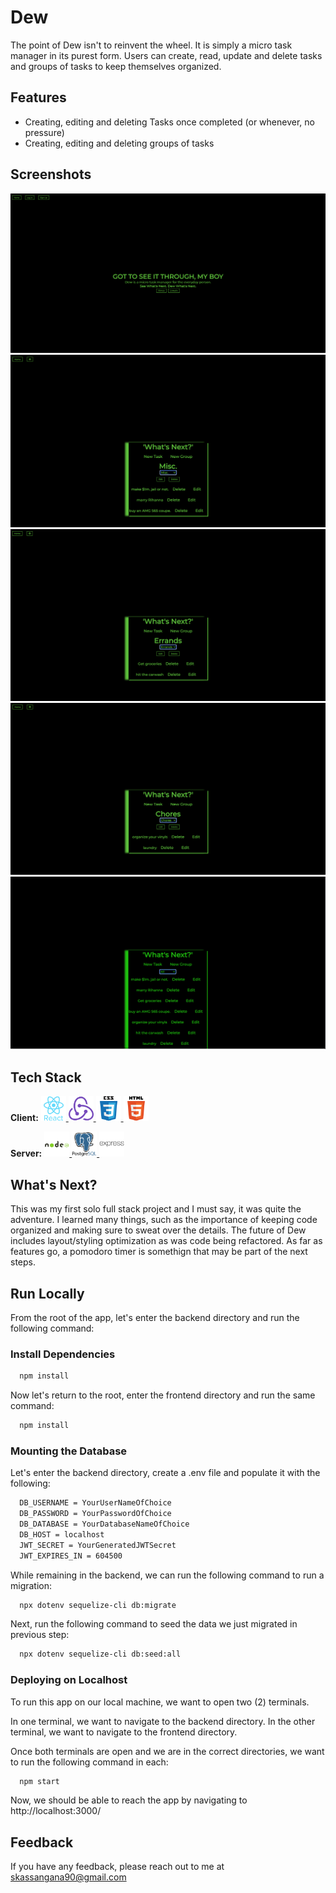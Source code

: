 
# Dew
The point of Dew isn't to reinvent the wheel. It is simply a micro task manager in its purest form. Users can create, read, update and delete tasks and groups of tasks to keep themselves organized.


## Features

- Creating, editing and deleting Tasks once completed (or whenever, no pressure)
- Creating, editing and deleting groups of tasks


  
## Screenshots

![App Screenshot](https://github.com/sergeveli/Dew/blob/main/Screen%20Shot%202021-09-06%20at%209.46.18%20PM.png)
![App Screenshot](https://github.com/sergeveli/Dew/blob/main/Screen%20Shot%202021-09-06%20at%2010.28.14%20PM.png)
![App Screenshot](https://github.com/sergeveli/Dew/blob/main/Screen%20Shot%202021-09-06%20at%2010.28.00%20PM.png)
![App Screenshot](https://github.com/sergeveli/Dew/blob/main/Screen%20Shot%202021-09-06%20at%2010.27.47%20PM.png)
![App Screenshot](https://github.com/sergeveli/Dew/blob/main/Screen%20Shot%202021-09-06%20at%2010.27.24%20PM.png)

  
## Tech Stack

**Client:** <a href="https://reactjs.org/" target="_blank"> <img src="https://raw.githubusercontent.com/devicons/devicon/master/icons/react/react-original-wordmark.svg" alt="react" width="40" height="40"/> </a> <a href="https://redux.js.org" target="_blank"> <img src="https://raw.githubusercontent.com/devicons/devicon/master/icons/redux/redux-original.svg" alt="redux" width="40" height="40"/> </a> <a href="https://www.w3schools.com/css/" target="_blank"> <img src="https://raw.githubusercontent.com/devicons/devicon/master/icons/css3/css3-original-wordmark.svg" alt="css3" width="40" height="40"/> </a> <a href="https://www.w3.org/html/" target="_blank"> <img src="https://raw.githubusercontent.com/devicons/devicon/master/icons/html5/html5-original-wordmark.svg" alt="html5" width="40" height="40"/> </a>

**Server:** <a href="https://nodejs.org" target="_blank"> <img src="https://raw.githubusercontent.com/devicons/devicon/master/icons/nodejs/nodejs-original-wordmark.svg" alt="nodejs" width="40" height="40"/> </a> <a href="https://www.postgresql.org" target="_blank"> <img src="https://raw.githubusercontent.com/devicons/devicon/master/icons/postgresql/postgresql-original-wordmark.svg" alt="postgresql" width="40" height="40"/> </a> <a href="https://expressjs.com" target="_blank"> <img src="https://raw.githubusercontent.com/devicons/devicon/master/icons/express/express-original-wordmark.svg" alt="express" width="40" height="40"/> </a>

  
## What's Next?

This was my first solo full stack project and I must say, it was quite the adventure. I learned many things, such as the importance of keeping code organized and making sure to sweat over the details. The future of Dew includes layout/styling optimization as was code being refactored. As far as features go, a pomodoro timer is somethign that may be part of the next steps. 

  
## Run Locally

From the root of the app, let's enter the backend directory and run the following command:

### Install Dependencies
```bash
  npm install
```

Now let's return to the root, enter the frontend directory and run the same command:


```bash
  npm install
```

### Mounting the Database

Let's enter the backend directory, create a .env file and populate it with the following:
```bash
  DB_USERNAME = YourUserNameOfChoice
  DB_PASSWORD = YourPasswordOfChoice
  DB_DATABASE = YourDatabaseNameOfChoice
  DB_HOST = localhost
  JWT_SECRET = YourGeneratedJWTSecret
  JWT_EXPIRES_IN = 604500
```

While remaining in the backend, we can run the following command to run a migration:
```bash
  npx dotenv sequelize-cli db:migrate
```

Next, run the following command to seed the data we just migrated in previous step:
```bash 
  npx dotenv sequelize-cli db:seed:all
```

### Deploying on Localhost

To run this app on our local machine, we want to open two (2) terminals.

In one terminal, we want to navigate to the backend directory. In the other terminal, we want to navigate to the frontend directory.

Once both terminals are open and we are in the correct directories, we want to run the following command in each:
```bash
  npm start
```

Now, we should be able to reach the app by navigating to http://localhost:3000/
## Feedback

If you have any feedback, please reach out to me at skassangana90@gmail.com
  
